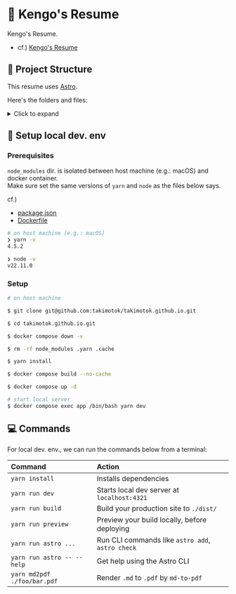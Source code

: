 # 📓 Kengo's Resume

Kengo's Resume.

- cf.) [Kengo's Resume](https://takimotok.github.io/takimotok.github.io)

## 🚀 Project Structure

This resume uses [Astro](https://astro.build/).

Here's the folders and files:

<details>
<summary>Click to expand</summary>

```txt
./
├── .astro
│   ├── collections/
│   ├── content-assets.mjs
│   ├── content-modules.mjs
│   ├── data-store.json
│   ├── settings.json
│   └── types.d.ts
├── .github
│   └── workflows/
├── .vscode
│   ├── extensions.json
│   └── launch.json
├── docker
│   └── Dockerfile
├── public
│   └── favicon.svg
├── src
│   ├── assets/
│   ├── components/
│   ├── layouts/
│   └── pages/
├── .dockerignore
├── .env
├── .env.example
├── .env.local
├── .gitignore
├── .mise.toml
├── .nojekyll
├── .prettierignore
├── .prettierrc.json
├── .yarnrc.yml
├── LICENSE
├── README.md
├── astro.config.mjs
├── biome.jsonc
├── compose.yml
├── package.json
├── tsconfig.json
└── yarn.lock
```

</details>

## 🔧 Setup local dev. env

### Prerequisites

`node_modules` dir. is isolated between host machine (e.g.: macOS) and docker container.  
Make sure set the same versions of `yarn` and `node` as the files below says.

cf.)

- [package.json](./package.json)
- [Dockerfile](./docker/Dockerfile)

```sh
# on host machine (e.g.: macOS)
❯ yarn -v
4.5.2

❯ node -v
v22.11.0
```

### Setup

```sh
# on host machine

$ git clone git@github.com:takimotok/takimotok.github.io.git

$ cd takimotok.github.io.git

$ docker compose down -v

$ rm -rf node_modules .yarn .cache

$ yarn install

$ docker compose build --no-cache

$ docker compose up -d

# start local server
$ docker compose exec app /bin/bash yarn dev
```

## 💻 Commands

For local dev. env., we can run the commands below from a terminal:

| Command                     | Action                                           |
| :-------------------------  | :----------------------------------------------- |
| `yarn install`              | Installs dependencies                            |
| `yarn run dev`              | Starts local dev server at `localhost:4321`      |
| `yarn run build`            | Build your production site to `./dist/`          |
| `yarn run preview`          | Preview your build locally, before deploying     |
| `yarn run astro ...`        | Run CLI commands like `astro add`, `astro check` |
| `yarn run astro -- --help`  | Get help using the Astro CLI                     |
| `yarn md2pdf ./foo/bar.pdf` | Render `.md` to `.pdf` by `md-to-pdf`            |
